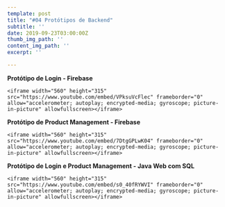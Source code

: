 ```yaml
---
template: post
title: "#04 Protótipos de Backend"
subtitle: ''
date: 2019-09-23T03:00:00Z
thumb_img_path: ''
content_img_path: ''
excerpt: ''

---
```

**Protótipo de Login - Firebase**

    <iframe width="560" height="315" src="https://www.youtube.com/embed/VPksuVcFlec" frameborder="0" allow="accelerometer; autoplay; encrypted-media; gyroscope; picture-in-picture" allowfullscreen></iframe>

**Protótipo de Product Management - Firebase**

    <iframe width="560" height="315" src="https://www.youtube.com/embed/7DtgGPLwK04" frameborder="0" allow="accelerometer; autoplay; encrypted-media; gyroscope; picture-in-picture" allowfullscreen></iframe>

**Protótipo de Login e Product Management - Java Web com SQL**

    <iframe width="560" height="315" src="https://www.youtube.com/embed/s0_40fRYWVI" frameborder="0" allow="accelerometer; autoplay; encrypted-media; gyroscope; picture-in-picture" allowfullscreen></iframe>